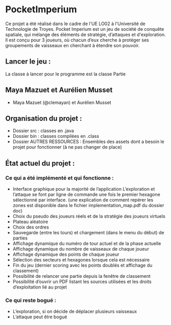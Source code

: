 # PocketImperium

Ce projet a été réalisé dans le cadre de l'UE LO02 à l'Université de Technologie de Troyes.
Pocket Imperium est un jeu de société de conquête spatiale, qui mélange des éléments de stratégie, d’attaques et d'exploration. Il est conçu pour 3 joueurs, où chacun d’eux cherche à protéger ses groupements de vaisseaux en cherchant à étendre son pouvoir.

## Lancer le jeu :
La classe à lancer pour le programme est la classe Partie

## Maya Mazuet et Aurélien Musset
- Maya Mazuet (@clemayan) et Aurélien Musset 

## Organisation du projet :
- Dossier src : classes en .java
- Dossier bin : classes compilées en .class
- Dossier AUTRES RESSOURCES : Ensembles des assets dont a besoin le projet pour fonctionner (à ne pas changer de place)

## État actuel du projet :
### Ce qui a été implémenté et qui fonctionne :
- Interface graphique pour la majorité de l’application
    L’exploration et l’attaque se font par ligne de commande une fois le premier hexagone sélectionné par interface. (une explication de comment repérer les zones est disponible dans le fichier implementation_map.pdf du dossier doc)
- Choix du pseudo des joueurs réels et de la stratégie des joueurs virtuels
- Plateau aléatoire
- Choix des ordres
- Sauvegarde (entre les tours) et chargement (dans le menu du début) de parties
- Affichage dynamique du numéro de tour actuel et de la phase actuelle
- Affichage dynamique du nombre de vaisseaux de chaque joueur
- Affichage dynamique des points de chaque joueur
- Sélection des secteurs et hexagones lorsque cela est nécessaire
- Fin du jeu (dernier scoring avec les points doublés et affichage du classement)
- Possibilité de relancer une partie depuis la fenêtre de classement
- Possibilité d’ouvrir un PDF listant les sources utilisées et les droits d’exploitation lié au projet

### Ce qui reste bogué :
- L’exploration, si on décide de déplacer plusieurs vaisseaux
- L’attaque peut être bogué
